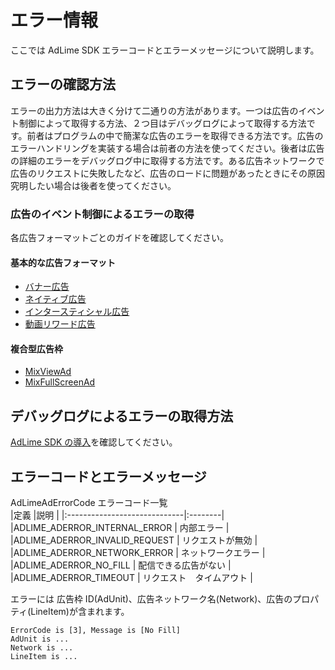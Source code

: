 # エラー情報

ここでは AdLime SDK エラーコードとエラーメッセージについて説明します。

## エラーの確認方法

エラーの出力方法は大きく分けて二通りの方法があります。一つは広告のイベント制御によって取得する方法、２つ目はデバッグログによって取得する方法です。前者はプログラムの中で簡潔な広告のエラーを取得できる方法です。広告のエラーハンドリングを実装する場合は前者の方法を使ってください。後者は広告の詳細のエラーをデバッグログ中に取得する方法です。ある広告ネットワークで広告のリクエストに失敗したなど、広告のロードに問題があったときにその原因究明したい場合は後者を使ってください。

### 広告のイベント制御によるエラーの取得

各広告フォーマットごとのガイドを確認してください。

#### 基本的な広告フォーマット

- [バナー広告](./banner.md#広告イベント)
- [ネイティブ広告](./native.md#広告イベント)
- [インタースティシャル広告](./Interstitial.md#広告イベント)
- [動画リワード広告](./rewarded.md#広告イベント)

#### 複合型広告枠
- [MixViewAd](./mixviewad.md#広告イベント)
- [MixFullScreenAd](./mixfullscreenad.md#広告イベント)

## デバッグログによるエラーの取得方法

[AdLime SDK の導入](./init.md#初期化)を確認してください。


## エラーコードとエラーメッセージ

AdLimeAdErrorCode エラーコード一覧  
|定義                           |説明    |
|:-----------------------------|:--------|
|ADLIME_ADERROR_INTERNAL_ERROR  | 内部エラー |
|ADLIME_ADERROR_INVALID_REQUEST | リクエストが無効 |
|ADLIME_ADERROR_NETWORK_ERROR   | ネットワークエラー |
|ADLIME_ADERROR_NO_FILL         | 配信できる広告がない    |
|ADLIME_ADERROR_TIMEOUT         | リクエスト　タイムアウト |

エラーには 広告枠 ID(AdUnit)、広告ネットワーク名(Network)、広告のプロパティ(LineItem)が含まれます。

```
ErrorCode is [3], Message is [No Fill]
AdUnit is ...
Network is ...
LineItem is ...
```


